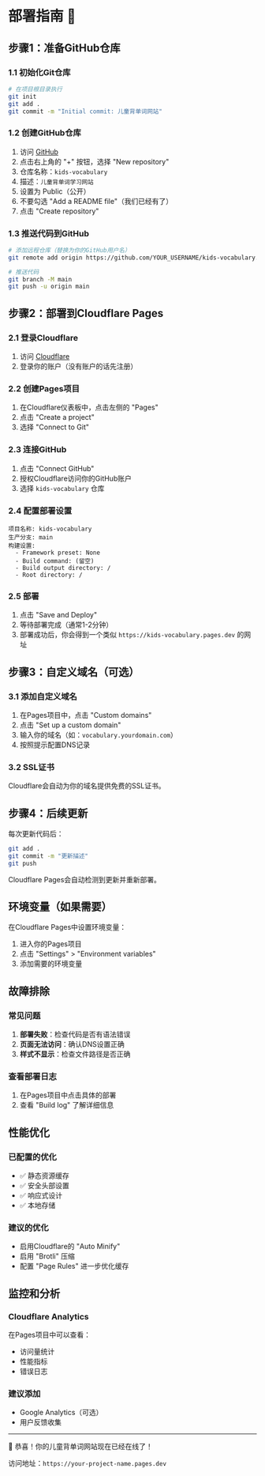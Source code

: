 # 部署指南 🚀

## 步骤1：准备GitHub仓库

### 1.1 初始化Git仓库
```bash
# 在项目根目录执行
git init
git add .
git commit -m "Initial commit: 儿童背单词网站"
```

### 1.2 创建GitHub仓库
1. 访问 [GitHub](https://github.com)
2. 点击右上角的 "+" 按钮，选择 "New repository"
3. 仓库名称：`kids-vocabulary`
4. 描述：`儿童背单词学习网站`
5. 设置为 Public（公开）
6. 不要勾选 "Add a README file"（我们已经有了）
7. 点击 "Create repository"

### 1.3 推送代码到GitHub
```bash
# 添加远程仓库（替换为你的GitHub用户名）
git remote add origin https://github.com/YOUR_USERNAME/kids-vocabulary.git

# 推送代码
git branch -M main
git push -u origin main
```

## 步骤2：部署到Cloudflare Pages

### 2.1 登录Cloudflare
1. 访问 [Cloudflare](https://cloudflare.com)
2. 登录你的账户（没有账户的话先注册）

### 2.2 创建Pages项目
1. 在Cloudflare仪表板中，点击左侧的 "Pages"
2. 点击 "Create a project"
3. 选择 "Connect to Git"

### 2.3 连接GitHub
1. 点击 "Connect GitHub"
2. 授权Cloudflare访问你的GitHub账户
3. 选择 `kids-vocabulary` 仓库

### 2.4 配置部署设置
```
项目名称: kids-vocabulary
生产分支: main
构建设置:
  - Framework preset: None
  - Build command: (留空)
  - Build output directory: /
  - Root directory: /
```

### 2.5 部署
1. 点击 "Save and Deploy"
2. 等待部署完成（通常1-2分钟）
3. 部署成功后，你会得到一个类似 `https://kids-vocabulary.pages.dev` 的网址

## 步骤3：自定义域名（可选）

### 3.1 添加自定义域名
1. 在Pages项目中，点击 "Custom domains"
2. 点击 "Set up a custom domain"
3. 输入你的域名（如：`vocabulary.yourdomain.com`）
4. 按照提示配置DNS记录

### 3.2 SSL证书
Cloudflare会自动为你的域名提供免费的SSL证书。

## 步骤4：后续更新

每次更新代码后：
```bash
git add .
git commit -m "更新描述"
git push
```

Cloudflare Pages会自动检测到更新并重新部署。

## 环境变量（如果需要）

在Cloudflare Pages中设置环境变量：
1. 进入你的Pages项目
2. 点击 "Settings" > "Environment variables"
3. 添加需要的环境变量

## 故障排除

### 常见问题
1. **部署失败**：检查代码是否有语法错误
2. **页面无法访问**：确认DNS设置正确
3. **样式不显示**：检查文件路径是否正确

### 查看部署日志
1. 在Pages项目中点击具体的部署
2. 查看 "Build log" 了解详细信息

## 性能优化

### 已配置的优化
- ✅ 静态资源缓存
- ✅ 安全头部设置
- ✅ 响应式设计
- ✅ 本地存储

### 建议的优化
- 启用Cloudflare的 "Auto Minify"
- 启用 "Brotli" 压缩
- 配置 "Page Rules" 进一步优化缓存

## 监控和分析

### Cloudflare Analytics
在Pages项目中可以查看：
- 访问量统计
- 性能指标
- 错误日志

### 建议添加
- Google Analytics（可选）
- 用户反馈收集

---

🎉 恭喜！你的儿童背单词网站现在已经在线了！

访问地址：`https://your-project-name.pages.dev`